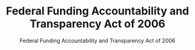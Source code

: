 ---
layout: resources-landing
title: "Federal Funding Accountability and Transparency Act of 2006"
subtitle: "Federal Funding Accountability and Transparency Act of 2006" 
external_link: https://www.govinfo.gov/content/pkg/BILLS-109s2590enr/pdf/BILLS-109s2590enr.pdf
filters: federal-financial-assistance coffa uniform-guidance-2-cfr-200 legislation congress 2006
fiscal_year: 2006
---